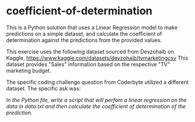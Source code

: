 # coefficient-of-determination
This is a Python solution that uses a Linear Regression model to make predictions on a simple dataset, and calculate the coefficient of determination against the predictions from the provided values.  

This exercise uses the following dataset sourced from Devzohaib on Kaggle, https://www.kaggle.com/datasets/devzohaib/tvmarketingcsv
This dataset provides "Sales" information based on the respective "TV" marketing budget.

The specific coding challenge question from Coderbyte utilized a different dataset. The specific ask was: 

*In the Python file, write a script that will perfom a linear regression on the data in data.txt and then calculate the coefficient of determination of the prediction.*



